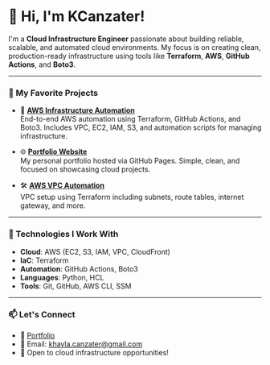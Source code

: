# 👋 Hi, I'm KCanzater!

I'm a **Cloud Infrastructure Engineer** passionate about building reliable, scalable, and automated cloud environments. My focus is on creating clean, production-ready infrastructure using tools like **Terraform**, **AWS**, **GitHub Actions**, and **Boto3**.

---

### 🚀 My Favorite Projects

- 🔧 [**AWS Infrastructure Automation**](https://github.com/K-Canzater/AWS-Infrastructure-Automation-with-Terraform-GitHub-Actions-Boto3)  
  End-to-end AWS automation using Terraform, GitHub Actions, and Boto3. Includes VPC, EC2, IAM, S3, and automation scripts for managing infrastructure.

- 🌐 [**Portfolio Website**](https://k-canzater.github.io/KCanzater/index.html)  
  My personal portfolio hosted via GitHub Pages. Simple, clean, and focused on showcasing cloud projects.

- 🛠️ [**AWS VPC Automation**](https://github.com/K-Canzater/AWS-VPC-Automation)  
  VPC setup using Terraform including subnets, route tables, internet gateway, and more.

---

### 🔧 Technologies I Work With

- **Cloud**: AWS (EC2, S3, IAM, VPC, CloudFront)
- **IaC**: Terraform
- **Automation**: GitHub Actions, Boto3
- **Languages**: Python, HCL
- **Tools**: Git, GitHub, AWS CLI, SSM

---

### 📫 Let's Connect

- 💼 [Portfolio](https://k-canzater.github.io/KCanzater/index.html)
- 📧 Email: [khayla.canzater@gmail.com](mailto:khayla.canzater@gmail.com)
- 💬 Open to cloud infrastructure opportunities!

